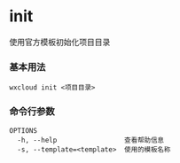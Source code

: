 # init

使用官方模板初始化项目目录

### 基本用法

```bash:no-line-numbers
wxcloud init <项目目录>
```

### 命令行参数

```text:no-line-numbers
OPTIONS
  -h, --help                 查看帮助信息
  -s, --template=<template>  使用的模板名称
```